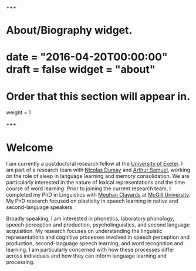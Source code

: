 +++

# About/Biography widget.

# date = "2016-04-20T00:00:00" draft = false widget = "about"

# Order that this section will appear in.

weight = 1

+++

# Welcome

I am currently a postdoctoral research fellow at the [University of Exeter](http://psychology.exeter.ac.uk). I am part of a research team with [Nicolas Dumay](http://psychology.exeter.ac.uk/staff/index.php?web_id=Nicolas_Dumay) and [Arthur Samuel](https://www.stonybrook.edu/commcms/psychology/faculty/faculty_profiles/asamuel), working on the role of sleep in language learning and memory consolidation. We are particularly interested in the nature of lexical representations and the time course of word learning. Prior to joining the current research team, I completed my PhD in Linguistics with [Meghan Clayards](http://speechlearning.lab.mcgill.ca) at [McGill University](https://www.mcgill.ca/linguistics/). My PhD research focused on plasticity in speech learning in native and second-language speakers.

Broadly speaking, I am interested in phonetics, laboratory phonology, speech perception and production, psycholinguistics, and second language acquisition. My research focuses on understanding the linguistic representations and cognitive processes involved in speech perception and production, second-language speech learning, and word recognition and learning. I am particularly concerned with how these processes differ across individuals and how they can inform language learning and processing.

